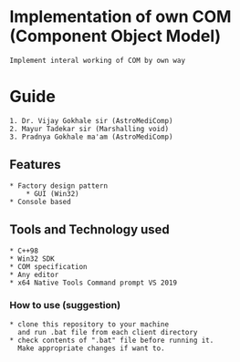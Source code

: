
# Implementation of own COM (Component Object Model)
    Implement interal working of COM by own way

# Guide
    1. Dr. Vijay Gokhale sir (AstroMediComp)
    2. Mayur Tadekar sir (Marshalling void)
    3. Pradnya Gokhale ma'am (AstroMediComp)

## Features
    * Factory design pattern
    	* GUI (Win32)
	* Console based

## Tools and Technology used
    * C++98
    * Win32 SDK
    * COM specification
    * Any editor
    * x64 Native Tools Command prompt VS 2019

### How to use (suggestion)
    * clone this repository to your machine
      and run .bat file from each client directory
    * check contents of ".bat" file before running it.
      Make appropriate changes if want to.

